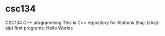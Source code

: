 # csc134
CSC134 C++ programming
This is C== repostiory for Alphons Shaji (shaji-alp)
first programs: Hello Worlds
